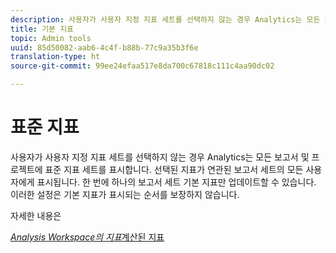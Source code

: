 ```yaml
---
description: 사용자가 사용자 지정 지표 세트를 선택하지 않는 경우 Analytics는 모든 전환 보고서에 기본 지표 세트를 표시합니다. 선택된 지표가 연관된 보고서 세트의 모든 사용자에게 표시됩니다. 한 번에 하나의 보고서 세트 기본 지표만 업데이트할 수 있습니다. 이러한 설정은 기본 지표가 표시되는 순서를 보장하지 않습니다.
title: 기본 지표
topic: Admin tools
uuid: 85d50082-aab6-4c4f-b88b-77c9a35b3f6e
translation-type: ht
source-git-commit: 99ee24efaa517e8da700c67818c111c4aa90dc02

---
```



# 표준 지표

사용자가 사용자 지정 지표 세트를 선택하지 않는 경우 Analytics는 모든 보고서 및 프로젝트에 표준 지표 세트를 표시합니다. 선택된 지표가 연관된 보고서 세트의 모든 사용자에게 표시됩니다. 한 번에 하나의 보고서 세트 기본 지표만 업데이트할 수 있습니다. 이러한 설정은 기본 지표가 표시되는 순서를 보장하지 않습니다.

자세한 내용은 

*[Analysis Workspace의 지표](/help/analyze/analysis-workspace/components/apply-create-metrics.md)*[계산된 지표](/help/components/c-calcmetrics/cm-overview.md)
